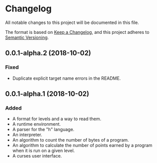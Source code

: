 # Changelog

All notable changes to this project will be documented in this file.

The format is based on [Keep a Changelog](https://keepachangelog.com/en/1.0.0/),
and this project adheres to [Semantic Versioning](https://semver.org/spec/v2.0.0.html).

## 0.0.1-alpha.2 (2018-10-02)

### Fixed

- Duplicate explicit target name errors in the README.

## 0.0.1-alpha.1 (2018-10-02)

### Added

- A format for levels and a way to read them.
- A runtime environment.
- A parser for the "h" language.
- An interpreter.
- An algorithm to count the number of bytes of a program.
- An algorithm to calculate the number of points earned by a program when it is
  run on a given level.
- A curses user interface.
